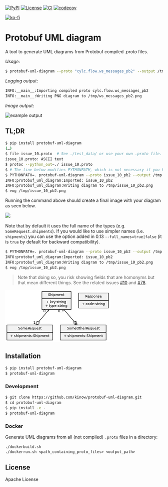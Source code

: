 [![PyPI](https://img.shields.io/pypi/v/protobuf-uml-diagram.svg?color=yellow)](https://pypi.org/project/protobuf-uml-diagram/)
[![License](https://img.shields.io/github/license/kinow/protobuf-uml-diagram.svg?color=lightgrey)](https://github.com/kinow/protobuf-uml-diagram/blob/master/LICENSE.txt)
[![CI](https://github.com/kinow/protobuf-uml-diagram/actions/workflows/main.yml/badge.svg?branch=master&event=push)](https://github.com/kinow/protobuf-uml-diagram/actions/workflows/main.yml)
[![codecov](https://codecov.io/gh/kinow/protobuf-uml-diagram/branch/master/graph/badge.svg)](https://codecov.io/gh/kinow/protobuf-uml-diagram)

[![ko-fi](https://ko-fi.com/img/githubbutton_sm.svg)](https://ko-fi.com/X8X1618T2)

# Protobuf UML diagram

A tool to generate UML diagrams from Protobuf compiled .proto files.

_Usage_:

```bash
$ protobuf-uml-diagram --proto "cylc.flow.ws_messages_pb2" --output /tmp/
```

_Logging output_:

```bash
INFO:__main__:Importing compiled proto cylc.flow.ws_messages_pb2
INFO:__main__:Writing PNG diagram to /tmp/ws_messages_pb2.png
```

_Image output_:

![example output](https://raw.githubusercontent.com/kinow/protobuf-uml-diagram/master/example-output.png "Example output")

## TL;DR

```bash
$ pip install protobuf-uml-diagram
(…)
$ file issue_10.proto  # See ./test_data/ or use your own .proto file.
issue_10.proto: ASCII text
$ protoc --python_out=./ issue_10.proto
$ # The line below modifies PYTHONPATH, which is not necessary if you have a valid Python module/package.
$ PYTHONPATH=. protobuf-uml-diagram --proto issue_10_pb2 --output /tmp
INFO:protobuf_uml_diagram:Imported: issue_10_pb2
INFO:protobuf_uml_diagram:Writing diagram to /tmp/issue_10_pb2.png
$ eog /tmp/issue_10_pb2.png
```

Running the command above should create a final image with your diagram as seen below.

![](./.github/docs/issue_10_pb2.png)

Note that by default it uses the full name of the types (e.g. `SomeRequest.shipments`).
If you would like to use simpler names (i.e. `shipments`) you can use the option added
in 0.13 `--full_names=true|false` (it is `true` by default for backward compatibility).

```bash
$ PYTHONPATH=. protobuf-uml-diagram --proto issue_10_pb2 --output /tmp --full_names=false
INFO:protobuf_uml_diagram:Imported: issue_10_pb2
INFO:protobuf_uml_diagram:Writing diagram to /tmp/issue_10_pb2.png
$ eog /tmp/issue_10_pb2.png
```

> Note that doing so, you risk showing fields that are homonyms but that mean different
> things. See the related issues [#10](https://github.com/kinow/protobuf-uml-diagram/issues/10)
> and [#78](https://github.com/kinow/protobuf-uml-diagram/issues/78).

![](./.github/docs/simpler_names_issue_10_pb2.png)

## Installation

```bash
$ pip install protobuf-uml-diagram
$ protobuf-uml-diagram
```

### Development

```bash
$ git clone https://github.com/kinow/protobuf-uml-diagram.git
$ cd protobuf-uml-diagram
$ pip install -e .
$ protobuf-uml-diagram
```

### Docker

Generate UML diagrams from all (not compiled) `.proto` files in a directory:

```
./dockerbuild.sh
./dockerrun.sh <path_containing_proto_files> <output_path>
```

## License

Apache License
